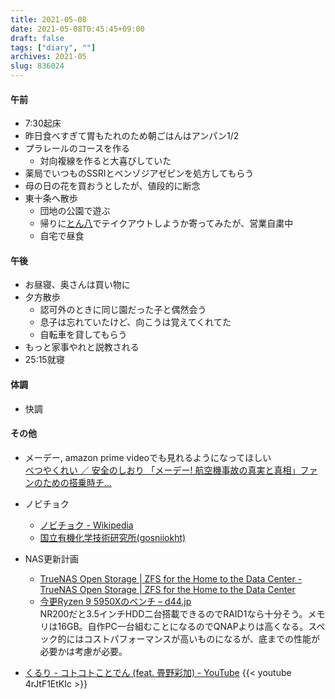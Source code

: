 ```yaml
---
title: 2021-05-08
date: 2021-05-08T0:45:45+09:00
draft: false
tags: ["diary", ""]
archives: 2021-05
slug: 836024
---
```

#### 午前
- 7:30起床
- 昨日食べすぎて胃もたれのため朝ごはんはアンパン1/2
- プラレールのコースを作る
  - 対向複線を作ると大喜びしていた
- 薬局でいつものSSRIとベンゾジアゼピンを処方してもらう
- 母の日の花を買おうとしたが、値段的に断念
- 東十条へ散歩
  - 団地の公園で遊ぶ
  - 帰りに[とん八](https://tabelog.com/tokyo/A1323/A132304/13042354/)でテイクアウトしようか寄ってみたが、営業自粛中
  - 自宅で昼食
#### 午後
- お昼寝、奥さんは買い物に
- 夕方散歩
  - 認可外のときに同じ園だった子と偶然会う
  - 息子は忘れていたけど、向こうは覚えてくれてた
  - 自転車を貸してもらう
- もっと家事やれと説教される
- 25:15就寝
#### 体調
- 快調
#### その他
- メーデー, amazon prime videoでも見れるようになってほしい  
[べつやくれい ／ 安全のしおり 「メーデー! 航空機事故の真実と真相」ファンのための搭乗時チ...](https://83s.shop/items/5f449b0e7df2816b6d6dbc05)

- ノビチョク
  - [ノビチョク - Wikipedia](https://ja.wikipedia.org/wiki/%E3%83%8E%E3%83%93%E3%83%81%E3%83%A7%E3%82%AF)
  - [国立有機化学技術研究所(gosniiokht)](http://gosniiokht.ru/)
- NAS更新計画
  - [TrueNAS Open Storage | ZFS for the Home to the Data Center - TrueNAS Open Storage | ZFS for the Home to the Data Center](https://www.truenas.com/)
  - [今更Ryzen 9 5950Xのベンチ – d44.jp](https://d44.jp/?p=10813)  
  NR200だと3.5インチHDD二台搭載できるのでRAID1なら十分そう。メモリは16GB。自作PC一台組むことになるのでQNAPよりは高くなる。スペック的にはコストパフォーマンスが高いものになるが、底までの性能が必要かは考慮が必要。
- [くるり - コトコトことでん (feat. 畳野彩加) - YouTube](https://www.youtube.com/watch?v=4rJtF1EtKIc)
{{< youtube 4rJtF1EtKIc >}}